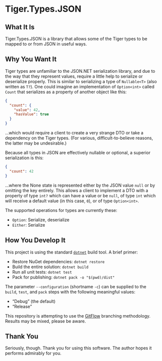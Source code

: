 # Tiger.Types.JSON

## What It Is

Tiger.Types.JSON is a library that allows some of the Tiger types to be mapped to or from JSON in useful ways.

## Why You Want It

Tiger types are unfamiliar to the JSON.NET serialization library, and due to the way that they represent values, require a little help to serialize or deserialize properly. This is similar to serializing a type of `Nullable<T>` (also written as `T?`). One could imagine an implementation of `Option<int>` called `Count` that serializes as a property of another object like this:

```json
{
  "count": {
    "value": 42,
    "hasValue": true
  }
}
```

…which would require a client to create a very strange DTO or take a dependency on the Tiger types. (For various, difficult-to-believe reasons, the latter may be undesirable.)

Because all types in JSON are effectively nullable or optional, a superior serialization is this:

```json
{
  "count": 42
}
```

…where the None state is represented either by the JSON value `null` or by omitting the key entirely. This allows a client to implement a DTO with a property of type `int?` which can have a value or be `null`, of type `int` which will receive a default value (in this case, `0`), or of type `Option<int>`.

The supported operations for types are currently these:

- `Option`: Serialize, deserialize
- `Either`: Serialize

## How You Develop It

This project is using the standard [`dotnet`](https://dot.net) build tool. A brief primer:

- Restore NuGet dependencies: `dotnet restore`
- Build the entire solution: `dotnet build`
- Run all unit tests: `dotnet test`
- Pack for publishing: `dotnet pack -o "$(pwd)/dist"`

The parameter `--configuration` (shortname `-c`) can be supplied to the `build`, `test`, and `pack` steps with the following meaningful values:

- “Debug” (the default)
- “Release”

This repository is attempting to use the [GitFlow](http://jeffkreeftmeijer.com/2010/why-arent-you-using-git-flow/) branching methodology. Results may be mixed, please be aware.

## Thank You

Seriously, though. Thank you for using this software. The author hopes it performs admirably for you.
